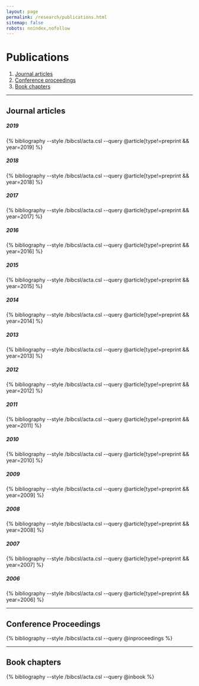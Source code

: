 ```yaml
---
layout: page
permalink: /research/publications.html
sitemap: false
robots: noindex,nofollow
---
```


# Publications

<!---1. [Preprints](#preprints)  --->
1. [Journal articles](#articles)  
2. [Conference proceedings](#conf)  
3. [Book chapters](#chap)  
<hr class="style5">

<!---
## Preprints <a name="preprints"></a>
{% bibliography --style /bibcsl/acta.csl --query @article[type=preprint] %}
<hr class="style5">
--->
## Journal articles <a name="articles"></a>
##### 2019 <a name="2019"></a>
{% bibliography --style /bibcsl/acta.csl --query @article[type!=preprint && year=2019] %}
##### 2018 <a name="2018"></a>
{% bibliography --style /bibcsl/acta.csl --query @article[type!=preprint && year=2018] %}
##### 2017 <a name="2017"></a>
{% bibliography --style /bibcsl/acta.csl --query @article[type!=preprint && year=2017] %}
##### 2016 <a name="2016"></a>
{% bibliography --style /bibcsl/acta.csl --query @article[type!=preprint && year=2016] %}
##### 2015 <a name="2015"></a>
{% bibliography --style /bibcsl/acta.csl --query @article[type!=preprint && year=2015] %}
##### 2014 <a name="2014"></a>
{% bibliography --style /bibcsl/acta.csl --query @article[type!=preprint && year=2014] %}
##### 2013 <a name="2013"></a>
{% bibliography --style /bibcsl/acta.csl --query @article[type!=preprint && year=2013] %}
##### 2012 <a name="2012"></a>
{% bibliography --style /bibcsl/acta.csl --query @article[type!=preprint && year=2012] %}
##### 2011 <a name="2011"></a>
{% bibliography --style /bibcsl/acta.csl --query @article[type!=preprint && year=2011] %}
##### 2010 <a name="2010"></a>
{% bibliography --style /bibcsl/acta.csl --query @article[type!=preprint && year=2010] %}
##### 2009 <a name="2009"></a>
{% bibliography --style /bibcsl/acta.csl --query @article[type!=preprint && year=2009] %}
##### 2008 <a name="2008"></a>
{% bibliography --style /bibcsl/acta.csl --query @article[type!=preprint && year=2008] %}
##### 2007 <a name="2007"></a>
{% bibliography --style /bibcsl/acta.csl --query @article[type!=preprint && year=2007] %}
##### 2006 <a name="2006"></a>
{% bibliography --style /bibcsl/acta.csl --query @article[type!=preprint && year=2006] %}
<hr class="style5">

## Conference Proceedings <a name="conf"></a>
{% bibliography --style /bibcsl/acta.csl --query @inproceedings %}
<hr class="style5">

## Book chapters <a name="chap"></a>
{% bibliography --style /bibcsl/acta.csl --query @inbook %}
